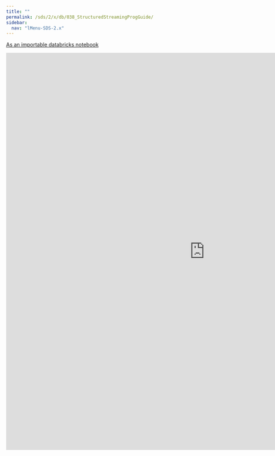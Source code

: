 ```yaml
---
title: ""
permalink: /sds/2/x/db/038_StructuredStreamingProgGuide/
sidebar:
  nav: "lMenu-SDS-2.x"
---
```


[As an importable databricks notebook](https://lamastex.github.io/scalable-data-science/sds/2/x/db/038_StructuredStreamingProgGuide.html)

<iframe src="https://lamastex.github.io/scalable-data-science/sds/2/x/db/038_StructuredStreamingProgGuide" width="1080" height="1080" frameborder="0"></iframe>
